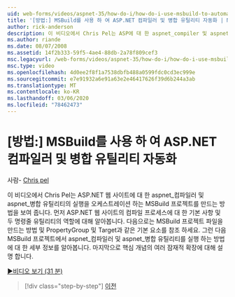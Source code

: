 ```yaml
---
uid: web-forms/videos/aspnet-35/how-do-i/how-do-i-use-msbuild-to-automate-the-aspnet-compiler-and-merge-utilities
title: '[방법:] MSBuild를 사용 하 여 ASP.NET 컴파일러 및 병합 유틸리티 자동화 | Microsoft Docs'
author: rick-anderson
description: 이 비디오에서 Chris Pel는 ASP에 대 한 aspnet_compiler 및 aspnet_merge 유틸리티의 실행을 오케스트레이션 하는 MSBuild 프로젝트를 만드는 방법을 보여 줍니다.
ms.author: riande
ms.date: 08/07/2008
ms.assetid: 14f2b333-59f5-4ae4-88db-2a78f809cef3
msc.legacyurl: /web-forms/videos/aspnet-35/how-do-i/how-do-i-use-msbuild-to-automate-the-aspnet-compiler-and-merge-utilities
msc.type: video
ms.openlocfilehash: 4d0ee2f8f1a7538dbfb488a0599fdc0cd3ec999e
ms.sourcegitcommit: e7e91932a6e91a63e2e46417626f39d6b244a3ab
ms.translationtype: MT
ms.contentlocale: ko-KR
ms.lasthandoff: 03/06/2020
ms.locfileid: "78462473"
---
```

# <a name="how-do-i-use-msbuild-to-automate-the-aspnet-compiler-and-merge-utilities"></a>[방법:] MSBuild를 사용 하 여 ASP.NET 컴파일러 및 병합 유틸리티 자동화

사람- [Chris pel](https://twitter.com/chrispels)

이 비디오에서 Chris Pel는 ASP.NET 웹 사이트에 대 한 aspnet\_컴파일러 및 aspnet\_병합 유틸리티의 실행을 오케스트레이션 하는 MSBuild 프로젝트를 만드는 방법을 보여 줍니다. 먼저 ASP.NET 웹 사이트의 컴파일 프로세스에 대 한 기본 사항 및 두 명령줄 유틸리티의 역할에 대해 알아봅니다. 다음으로는 MSBuild 프로젝트 파일을 만드는 방법 및 PropertyGroup 및 Target과 같은 기본 요소를 참조 하세요. 그런 다음 MSBuild 프로젝트에서 aspnet\_컴파일러 및 aspnet\_병합 유틸리티를 실행 하는 방법에 대 한 세부 정보를 알아봅니다. 마지막으로 핵심 개념의 여러 잠재적 확장에 대해 설명 합니다.

[&#9654;비디오 보기 (31 분)](https://channel9.msdn.com/Blogs/ASP-NET-Site-Videos/how-do-i-use-msbuild-to-automate-the-aspnet-compiler-and-merge-utilities)

> [!div class="step-by-step"]
> [이전](how-do-i-serialize-a-graph-with-the-entity-framework.md)
